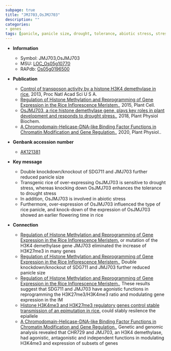 ```yaml
---
subpage: true
title: "JMJ703,OsJMJ703"
description: ""
categories:
- genes
tags: [panicle, panicle size, drought, tolerance, abiotic stress, stress, biotic stress, flowering time, drought stress]
---
```


* **Information**  
    + Symbol: JMJ703,OsJMJ703  
    + MSU: [LOC_Os05g10770](http://rice.plantbiology.msu.edu/cgi-bin/ORF_infopage.cgi?orf=LOC_Os05g10770)  
    + RAPdb: [Os05g0196500](http://rapdb.dna.affrc.go.jp/viewer/gbrowse_details/irgsp1?name=Os05g0196500)  

* **Publication**  
    + [Control of transposon activity by a histone H3K4 demethylase in rice](http://www.ncbi.nlm.nih.gov/pubmed?term=Control+of+transposon+activity+by+a+histone+H3K4+demethylase+in+rice%5BTitle%5D), 2013, Proc Natl Acad Sci U S A.
    + [Regulation of Histone Methylation and Reprogramming of Gene Expression in the Rice Inflorescence Meristem.](http://www.ncbi.nlm.nih.gov/pubmed?term=Regulation+of+Histone+Methylation+and+Reprogramming+of+Gene+Expression+in+the+Rice+Inflorescence+Meristem.%5BTitle%5D), 2015, Plant Cell.
    + [OsJMJ703, a rice histone demethylase gene, plays key roles in plant development and responds to drought stress.](http://www.ncbi.nlm.nih.gov/pubmed?term=OsJMJ703,+a+rice+histone+demethylase+gene,+plays+key+roles+in+plant+development+and+responds+to+drought+stress.%5BTitle%5D), 2018, Plant Physiol Biochem.
    + [A Chromodomain-Helicase-DNA-like Binding Factor Functions in Chromatin Modification and Gene Regulation.](http://www.ncbi.nlm.nih.gov/pubmed?term=A+Chromodomain-Helicase-DNA-like+Binding+Factor+Functions+in+Chromatin+Modification+and+Gene+Regulation.%5BTitle%5D), 2020, Plant Physiol..

* **Genbank accession number**  
    + [AK121381](http://www.ncbi.nlm.nih.gov/nuccore/AK121381)

* **Key message**  
    + Double knockdown/knockout of SDG711 and JMJ703 further reduced panicle size
    + Transgenic rice of over-expressing OsJMJ703 is sensitive to drought stress, whereas knocking down OsJMJ703 enhances the tolerance to drought stress
    + In addition, OsJMJ703 is involved in abiotic stress
    + Furthermore, over-expression of OsJMJ703 influenced the type of rice panicle, and knock-down of the expression of OsJMJ703 showed an earlier flowering time in rice

* **Connection**  
    + [Regulation of Histone Methylation and Reprogramming of Gene Expression in the Rice Inflorescence Meristem.](SDG711) or mutation of the H3K4 demethylase gene JMJ703 eliminated the increase of H3K27me3 in many genes
    + [Regulation of Histone Methylation and Reprogramming of Gene Expression in the Rice Inflorescence Meristem.](http://www.ncbi.nlm.nih.gov/pubmed?term=Regulation+of+Histone+Methylation+and+Reprogramming+of+Gene+Expression+in+the+Rice+Inflorescence+Meristem.%5BTitle%5D), Double knockdown/knockout of SDG711 and JMJ703 further reduced panicle size
    + [Regulation of Histone Methylation and Reprogramming of Gene Expression in the Rice Inflorescence Meristem.](http://www.ncbi.nlm.nih.gov/pubmed?term=Regulation+of+Histone+Methylation+and+Reprogramming+of+Gene+Expression+in+the+Rice+Inflorescence+Meristem.%5BTitle%5D), These results suggest that SDG711 and JMJ703 have agonistic functions in reprogramming the H3K27me3/H3K4me3 ratio and modulating gene expression in the IM
    + [Histone H3K4me3 and H3K27me3 regulatory genes control stable transmission of an epimutation in rice.](SDG711) could stably resilence the epiallele
    + [A Chromodomain-Helicase-DNA-like Binding Factor Functions in Chromatin Modification and Gene Regulation.](http://www.ncbi.nlm.nih.gov/pubmed?term=A+Chromodomain-Helicase-DNA-like+Binding+Factor+Functions+in+Chromatin+Modification+and+Gene+Regulation.%5BTitle%5D),  Genetic and genomic analysis revealed that CHR729 and JMJ703, an H3K4 demethylase, had agonistic, antagonistic and independent functions in modulating H3K4me3 and expression of subsets of genes



